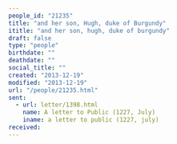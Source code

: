 ```yaml
---
people_id: "21235"
title: "and her son, Hugh, duke of Burgundy"
ititle: "and her son, hugh, duke of burgundy"
draft: false
type: "people"
birthdate: ""
deathdate: ""
social_title: ""
created: "2013-12-19"
modified: "2013-12-19"
url: "/people/21235.html"
sent:
  - url: letter/1398.html
    name: A letter to Public (1227, July)
    iname: a letter to public (1227, july)
received:
---
```

